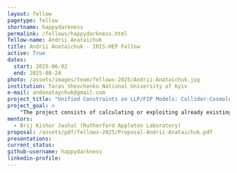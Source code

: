 ```yaml
---
layout: fellow
pagetype: fellow
shortname: happydarkness
permalink: /fellows/happydarkness.html
fellow-name: Andrii Anataichuk
title: Andrii Anataichuk - IRIS-HEP Fellow
active: True
dates:
  start: 2025-06-02
  end: 2025-08-24
photo: /assets/images/team/fellows-2025/Andrii-Anataichuk.jpg
institution: Taras Shevchenko National University of Kyiv
e-mail: andanataychuk@gmail.com
project_title: "Unified Constraints on LLP/FIP Models: Collider-Cosmology Synergy"
project_goal: >
    "The project consists of calculating or exploiting already existing constraints from experimental collider and cosmological data, and carefully combining these results into a unified picture that shows allowed regions for dark matter. We want to integrate collider data (ATLAS/CMS mono-X searches, LHCb displaced vertex results) with cosmological constraints (Planck relic density, CMB distortions). Using Bayesian inference methods (e.g., MCMC), we will construct posterior distributions for key parameters (mχmχ, gDgD). Deliverables include combined exclusion plots that highlight regions of parameter space accessible to both colliders and cosmology."
mentors:
  - Brij Kishor Jashal (Rutherford Appleton Laboratory)
proposal: /assets/pdf/fellows-2025/Proposal-Andrii-Anataichuk.pdf
presentations:
current_status:
github-username: happydarkness
linkedin-profile:
---
```

